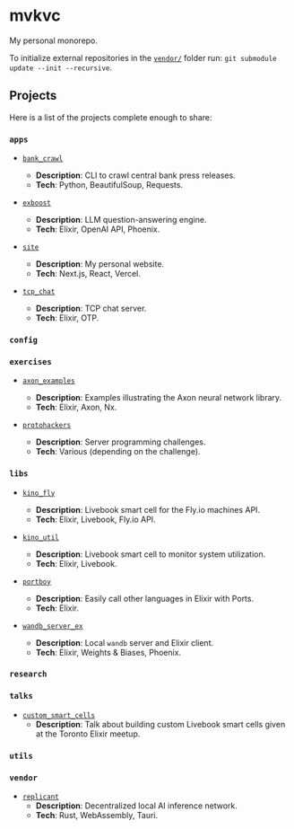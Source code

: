 # mvkvc

My personal monorepo.

To initialize external repositories in the [`vendor/`](./vendor) folder run: `git submodule update --init --recursive`.

## Projects

Here is a list of the projects complete enough to share:

<!--- makeme start --->

### `apps`

- [`bank_crawl`](./apps/bank_crawl/README.md)
  - **Description**: CLI to crawl central bank press releases.
  - **Tech**: Python, BeautifulSoup, Requests.

- [`exboost`](./apps/exboost/README.md)
  - **Description**: LLM question-answering engine.
  - **Tech**: Elixir, OpenAI API, Phoenix.

- [`site`](./apps/site/README.md)
  - **Description**: My personal website.
  - **Tech**: Next.js, React, Vercel.

- [`tcp_chat`](./apps/tcp_chat/README.md)
  - **Description**: TCP chat server.
  - **Tech**: Elixir, OTP.

### `config`

### `exercises`

- [`axon_examples`](./exercises/axon_examples/README.md)
  - **Description**: Examples illustrating the Axon neural network library.
  - **Tech**: Elixir, Axon, Nx.

- [`protohackers`](./exercises/protohackers/README.md)
  - **Description**: Server programming challenges.
  - **Tech**: Various (depending on the challenge).

### `libs`

- [`kino_fly`](./libs/ex/kino_fly/README.md)
  - **Description**: Livebook smart cell for the Fly.io machines API.
  - **Tech**: Elixir, Livebook, Fly.io API.

- [`kino_util`](./libs/ex/kino_util/README.md)
  - **Description**: Livebook smart cell to monitor system utilization.
  - **Tech**: Elixir, Livebook.

- [`portboy`](./libs/ex/portboy/README.md)
  - **Description**: Easily call other languages in Elixir with Ports.
  - **Tech**: Elixir.

- [`wandb_server_ex`](./libs/ex/wandb_server_ex/README.md)
  - **Description**: Local `wandb` server and Elixir client.
  - **Tech**: Elixir, Weights & Biases, Phoenix.

### `research`

### `talks`

- [`custom_smart_cells`](./talks/custom_smart_cells/README.md)
  - **Description**: Talk about building custom Livebook smart cells given at the Toronto Elixir meetup.

### `utils`

### `vendor`

- [`replicant`](./vendor/replicant/README.md)
  - **Description**: Decentralized local AI inference network.
  - **Tech**: Rust, WebAssembly, Tauri.

<!--- makeme end --->
